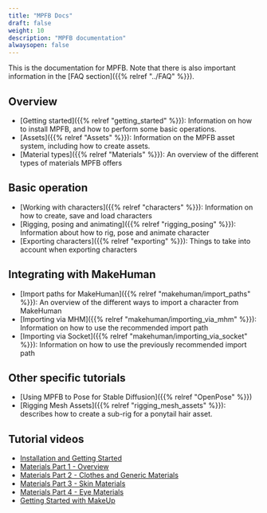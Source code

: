 ```yaml
---
title: "MPFB Docs"
draft: false
weight: 10
description: "MPFB documentation"
alwaysopen: false
---
```


This is the documentation for MPFB. Note that there is also important information in the [FAQ section]({{% relref "../FAQ" %}}).

## Overview

* [Getting started]({{% relref "getting_started" %}}): Information on how to install MPFB, and how to perform some basic operations.
* [Assets]({{% relref "Assets" %}}): Information on the MPFB asset system, including how to create assets.
* [Material types]({{% relref "Materials" %}}): An overview of the different types of materials MPFB offers

## Basic operation

* [Working with characters]({{% relref "characters" %}}): Information on how to create, save and load characters
* [Rigging, posing and animating]({{% relref "rigging_posing" %}}): Information about how to rig, pose and animate character
* [Exporting characters]({{% relref "exporting" %}}): Things to take into account when exporting characters

## Integrating with MakeHuman

* [Import paths for MakeHuman]({{% relref "makehuman/import_paths" %}}): An overview of the different ways to import a character from MakeHuman
* [Importing via MHM]({{% relref "makehuman/importing_via_mhm" %}}): Information on how to use the recommended import path
* [Importing via Socket]({{% relref "makehuman/importing_via_socket" %}}): Information on how to use the previously recommended import path

## Other specific tutorials

* [Using MPFB to Pose for Stable Diffusion]({{% relref "OpenPose" %}})
* [Rigging Mesh Assets]({{% relref "rigging_mesh_assets" %}}): describes how to create a sub-rig for a ponytail hair asset.

## Tutorial videos

* [Installation and Getting Started](https://www.youtube.com/watch?v=FNeiLDH_lnw)
* [Materials Part 1 - Overview](https://www.youtube.com/watch?v=g_2bkrCZ10Y)
* [Materials Part 2 - Clothes and Generic Materials](https://www.youtube.com/watch?v=ssl9ZzKuzQs)
* [Materials Part 3 - Skin Materials](https://www.youtube.com/watch?v=7_Y5Dp6Z36o)
* [Materials Part 4 - Eye Materials](https://www.youtube.com/watch?v=-pIzZ0Cj_QU)
* [Getting Started with MakeUp](https://www.youtube.com/watch?v=I1nkjWgddNE)

